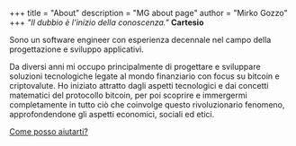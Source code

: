 +++
title = "About"
description = "MG about page"
author = "Mirko Gozzo"
+++
*"Il dubbio è l'inizio della conoscenza."*    **Cartesio**


Sono un software engineer con esperienza decennale nel campo della progettazione e sviluppo applicativi.

Da diversi anni mi occupo principalmente di progettare e sviluppare soluzioni tecnologiche legate al mondo finanziario con focus su bitcoin e criptovalute. 
Ho iniziato attratto dagli aspetti tecnologici e dai concetti matematici del protocollo bitcoin, per poi scoprire e immergermi completamente in tutto ciò che coinvolge questo rivoluzionario fenomeno, approfondendone gli aspetti economici, sociali ed etici.


[Come posso aiutarti?](/services/)


